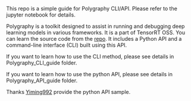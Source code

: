 This repo is a simple guide for Polygraphy CLI/API. Please refer to the jupyter notebook for details.

Polygraphy is a toolkit designed to assist in running and debugging deep learning models in various frameworks. It is a part of TensorRT OSS. You can learn the source code from the [repo](https://github.com/NVIDIA/TensorRT/tree/master/tools/Polygraphy). 
It includes a Python API and a command-line interface (CLI) built using this API. 

If you want to learn how to use the CLI method, please see details in Polygraphy_CLI_guide folder.

If you want to learn how to use the python API, please see details in Polygraphy_API_guide folder. 

Thanks [Yiming992](https://github.com/Yiming992) provide the python API sample.